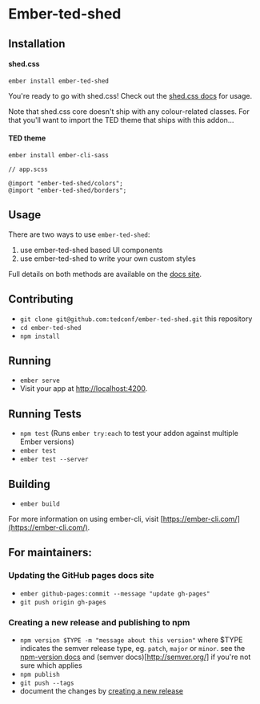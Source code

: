 # Ember-ted-shed

## Installation

#### shed.css

```
ember install ember-ted-shed
```

You're ready to go with shed.css! Check out the [shed.css docs](http://tedconf.github.io/shed-css/) for usage. 

Note that shed.css core doesn't ship with any colour-related classes. For that you'll want to import the TED theme that ships with this addon...

#### TED theme

```
ember install ember-cli-sass
```

```
// app.scss

@import "ember-ted-shed/colors";
@import "ember-ted-shed/borders";
```

## Usage

There are two ways to use `ember-ted-shed`:

1. use ember-ted-shed based UI components
2. use ember-ted-shed to write your own custom styles

Full details on both methods are available on the [docs site](http://tedconf.github.io/ember-ted-shed).

## Contributing

* `git clone git@github.com:tedconf/ember-ted-shed.git` this repository
* `cd ember-ted-shed`
* `npm install`

## Running

* `ember serve`
* Visit your app at [http://localhost:4200](http://localhost:4200).

## Running Tests

* `npm test` (Runs `ember try:each` to test your addon against multiple Ember versions)
* `ember test`
* `ember test --server`

## Building

* `ember build`

For more information on using ember-cli, visit [https://ember-cli.com/](https://ember-cli.com/).

## For maintainers:

### Updating the GitHub pages docs site
* `ember github-pages:commit --message "update gh-pages"`
* `git push origin gh-pages`

### Creating a new release and publishing to npm

* `npm version $TYPE -m "message about this version"` where $TYPE indicates the semver release type, eg. `patch`, `major` or `minor`. see the [npm-version docs](https://docs.npmjs.com/cli/version) and (semver docs)[http://semver.org/] if you're not sure which applies
* `npm publish`
* `git push --tags`
* document the changes by [creating a new release](https://github.com/tedconf/ember-ted-shed/releases)
